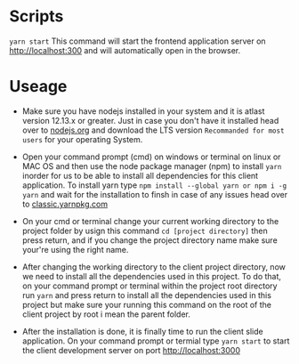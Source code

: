 # Scripts

`yarn start` This command will start the frontend application server on [http://localhost:300]() and will automatically open in the browser.

# Useage

- Make sure you have nodejs installed in your system and it is atlast version 12.13.x or greater. Just in case you don't have it installed head over to [nodejs.org](https://www.nodejs.org) and download the LTS version `Recommanded for most users` for your operating System.

- Open your command prompt (cmd) on windows or terminal on linux or MAC OS and then use the node package manager (npm) to install `yarn` inorder for us to be able to install all dependencies for this client application. To install yarn type `npm install --global yarn or npm i -g yarn` and wait for the installation to finsh in case of any issues head over to [classic.yarnpkg.com](https://classic.yarnpkg.com/lang/en/)

- On your cmd or terminal change your current working directory to the project folder by usign this command `cd [project directory]` then press return, and if you change the project directory name make sure your're using the right name.

- After changing the working directory to the client project directory, now we need to install all the dependencies used in this project.
  To do that, on your command prompt or terminal within the project root directory run `yarn` and press return to install all the dependencies used in this project but make sure your running this command on the root of the client project by root i mean the parent folder.

- After the installation is done, it is finally time to run the client slide application. On your command prompt or termial type `yarn start` to start the client development server on port [http://localhost:3000]()
